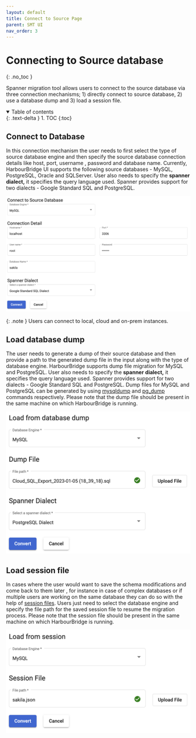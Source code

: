 ```yaml
---
layout: default
title: Connect to Source Page
parent: SMT UI
nav_order: 3
---
```


# Connecting to Source database
{: .no_toc }

Spanner migration tool allows users to connect to the source database via three connection mechanisms; 1) directly connect to source database, 2) use a database dump and 3) load a session file.

<details open markdown="block">
  <summary>
    Table of contents
  </summary>
  {: .text-delta }
1. TOC
{:toc}
</details>

## Connect to Database

In this connection mechanism the user needs to first select the type of source database engine and then specify the source database connection details like host, port, username , password and database name. Currently, HarbourBridge UI supports the following source databases - MySQL, PostgreSQL, Oracle and SQLServer. User also needs to specify the **spanner** **dialect,** it specifies the query language used. Spanner provides support for two dialects - Google Standard SQL and PostgreSQL.

![](./assets/connect.png)

{: .note }
Users can connect to local, cloud and on-prem instances.

## Load database dump

The user needs to generate a dump of their source database and then provide a path to the generated dump file in the input along with the type of database engine. HarbourBridge supports dump file migration for MySQL and PostgreSQL. User also needs to specify the **spanner** **dialect,** it specifies the query language used. Spanner provides support for two dialects - Google Standard SQL and PostgreSQL. Dump files for MySQL and PostgreSQL can be generated by using [mysqldump](https://dev.mysql.com/doc/refman/8.0/en/mysqldump.html) and [pg_dump](https://www.postgresql.org/docs/current/app-pgdump.html) commands respectively. Please note that the dump file should be present in the same machine on which HarbourBridge is running.

![](./assets/asset-v85vv3dxdd.png)

## Load session file

In cases where the user would want to save the schema modifications and come back to them later , for instance in case of complex databases or if multiple users are working on the same database they can do so with the help of [session files](#bookmark=id.4buhr2y7q8jw). Users just need to select the database engine and specify the file path for the saved session file to resume the migration process. Please note that the session file should be present in the same machine on which HarbourBridge is running.

![](./assets/asset-cmv1jq7k4hh.png)
